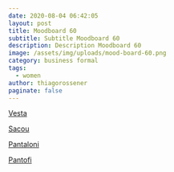 ```yaml
---
date: 2020-08-04 06:42:05
layout: post
title: Moodboard 60
subtitle: Subtitle Moodboard 60
description: Description Moodboard 60
image: /assets/img/uploads/mood-board-60.png
category: business formal
tags:
  - women
author: thiagorossener
paginate: false
---
```

[Vesta](http://bit.do/fHdGY)

[Sacou](http://bit.do/fHdG3)

[Pantaloni](http://bit.do/fHdG5)

[Pantofi](http://bit.do/fHdG6)